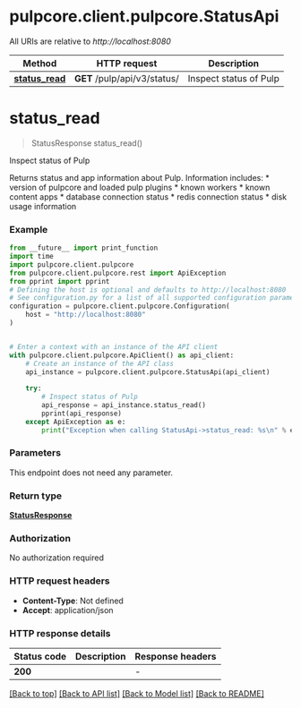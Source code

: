 # pulpcore.client.pulpcore.StatusApi

All URIs are relative to *http://localhost:8080*

Method | HTTP request | Description
------------- | ------------- | -------------
[**status_read**](StatusApi.md#status_read) | **GET** /pulp/api/v3/status/ | Inspect status of Pulp


# **status_read**
> StatusResponse status_read()

Inspect status of Pulp

Returns status and app information about Pulp.  Information includes:  * version of pulpcore and loaded pulp plugins  * known workers  * known content apps  * database connection status  * redis connection status  * disk usage information

### Example

```python
from __future__ import print_function
import time
import pulpcore.client.pulpcore
from pulpcore.client.pulpcore.rest import ApiException
from pprint import pprint
# Defining the host is optional and defaults to http://localhost:8080
# See configuration.py for a list of all supported configuration parameters.
configuration = pulpcore.client.pulpcore.Configuration(
    host = "http://localhost:8080"
)


# Enter a context with an instance of the API client
with pulpcore.client.pulpcore.ApiClient() as api_client:
    # Create an instance of the API class
    api_instance = pulpcore.client.pulpcore.StatusApi(api_client)
    
    try:
        # Inspect status of Pulp
        api_response = api_instance.status_read()
        pprint(api_response)
    except ApiException as e:
        print("Exception when calling StatusApi->status_read: %s\n" % e)
```

### Parameters
This endpoint does not need any parameter.

### Return type

[**StatusResponse**](StatusResponse.md)

### Authorization

No authorization required

### HTTP request headers

 - **Content-Type**: Not defined
 - **Accept**: application/json

### HTTP response details
| Status code | Description | Response headers |
|-------------|-------------|------------------|
**200** |  |  -  |

[[Back to top]](#) [[Back to API list]](../README.md#documentation-for-api-endpoints) [[Back to Model list]](../README.md#documentation-for-models) [[Back to README]](../README.md)

